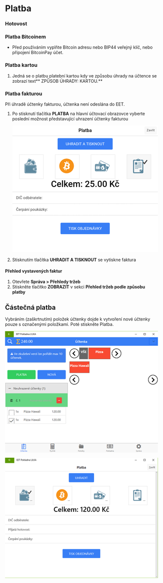 # Platba

### Hotovost

### Platba Bitcoinem

* Před použiváním vyplňte Bitcoin adresu nebo BIP44 veřejný klíč, nebo připojení BitcoinPay účet.

### Platba kartou

1. Jedná se o platbu platební kartou kdy ve způsobu úhrady na účtence se zobrazí text** ZPŮSOB ÚHRADY: KARTOU.**

### Platba fakturou

Při úhradě účtenky fakturou, účtenka není odeslána do EET.

1. Po stisknutí tlačítka **PLATBA** na hlavní účtovací obrazovce vyberte poslední možnost představující uhrazení účtenky fakturou

   ![](img/invoice1.png)

2. Stisknutím tlačítka **UHRADIT A TISKNOUT** se vytiskne faktura

#### Přehled vystavených faktur

1. Otevřete **Správa &gt; Přehledy tržeb**
2. Stiskněte tlačítko **ZOBRAZIT** v sekci **Přehled tržeb podle způsobu platby**

## Částečná platba

Vybráním \(zaškrtnutím\) položek účtenky dojde k vytvoření nové účtenky pouze s označenými položkami. Poté stiskněte Platba.

![](img/partialPay1.png)

![](img/partialPay2.png)

